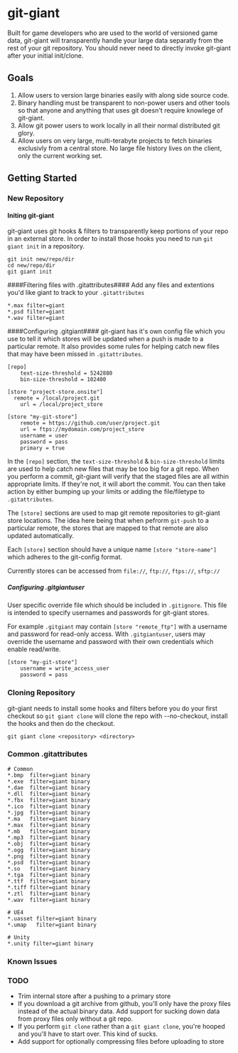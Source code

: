 git-giant
==========

Built for game developers who are used to the world of versioned game data, git-giant will transparently handle your large data separatly from the rest of your git repository. You should never need to directly invoke git-giant after your initial init/clone.

## Goals ##
1. Allow users to version large binaries easily with along side source code.
2. Binary handling must be transparent to non-power users and other tools so that anyone and anything that uses git doesn't require knowlege of git-giant.
3. Allow git power users to work locally in all their normal distributed git glory.
4. Allow users on very large, multi-terabyte projects to fetch binaries exclusivly from a central store. No large file history lives on the client, only the current working set.

## Getting Started ##

### New Repository ###
#### Initing git-giant ####

git-giant uses git hooks & filters to transparently keep portions of your repo in an external store. In order to install those hooks you need to run `git giant init` in a repository.

    git init new/repo/dir
    cd new/repo/dir
    git giant init

####Filtering files with .gitattributes####
Add any files and extentions you'd like giant to track to your `.gitattributes`

    *.max filter=giant
    *.psd filter=giant
    *.wav filter=giant

####Configuring .gitgiant####
git-giant has it's own config file which you use to tell it which stores will be updated when a push is made to a particular remote. It also provides some rules for helping catch new files that may have been missed in `.gitattributes`.

    [repo]
	    text-size-threshold = 5242880
	    bin-size-threshold = 102400

    [store "project-store.onsite"]
      remote = /local/project.git
	    url = /local/project_store

    [store "my-git-store"]
	    remote = https://github.com/user/project.git
	    url = ftps://mydomain.com/project_store
        username = user
        password = pass
        primary = true

In the `[repo]` section, the `text-size-threshold` & `bin-size-threshold` limits are used to help catch new files that may be too big for a git repo. When you perform a commit, git-giant will verify that the staged files are all within appropriate limits. If they're not, it will abort the commit. You can then take action by either bumping up your limits or adding the file/filetype to `.gitattributes`.

The `[store]` sections are used to map git remote repositories to git-giant store locations. The idea here being that when pefrorm `git-push` to a particular remote, the stores that are mapped to that remote are also updated automatically.

Each `[store]` section should have a unique name `[store "store-name"]` which adheres to the git-config format.

Currently stores can be accessed from `file://`, `ftp://`, `ftps://`, `sftp://`

##### Configuring .gitgiantuser #####
User specific override file which should be included in `.gitignore`. This file is intended to specify usernames and passwords for git-giant stores.

For example `.gitgiant` may contain `[store "remote_ftp"]` with a username and password for read-only access. With `.gitgiantuser`, users may override the username and password with their own credentials which enable read/write.

    [store "my-git-store"]
        username = write_access_user
        password = pass

### Cloning Repository ###
git-giant needs to install some hooks and filters before you do your first checkout so `git giant clone` will clone the repo with --no-checkout, install the hooks and then do the checkout.

    git giant clone <repository> <directory>

### Common .gitattributes ###

	# Common
	*.bmp  filter=giant binary
	*.exe  filter=giant binary
	*.dae  filter=giant binary
	*.dll  filter=giant binary
	*.fbx  filter=giant binary
	*.ico  filter=giant binary
	*.jpg  filter=giant binary
	*.ma   filter=giant binary
	*.max  filter=giant binary
	*.mb   filter=giant binary
	*.mp3  filter=giant binary
	*.obj  filter=giant binary
	*.ogg  filter=giant binary
	*.png  filter=giant binary
	*.psd  filter=giant binary
	*.so   filter=giant binary
	*.tga  filter=giant binary
	*.ttf  filter=giant binary
	*.tiff filter=giant binary
	*.ztl  filter=giant binary
	*.wav  filter=giant binary

	# UE4
	*.uasset filter=giant binary
	*.umap   filter=giant binary

	# Unity
	*.unity filter=giant binary

### Known Issues ###

### TODO ###
- Trim internal store after a pushing to a primary store
- If you download a git archive from github, you'll only have the proxy files instead of the actual binary data. Add support for sucking down data from proxy files only without a git repo.
- If you perform `git clone` rather than a `git giant clone`, you're hooped and you'll have to start over. This kind of sucks.
- Add support for optionally compressing files before uploading to store

